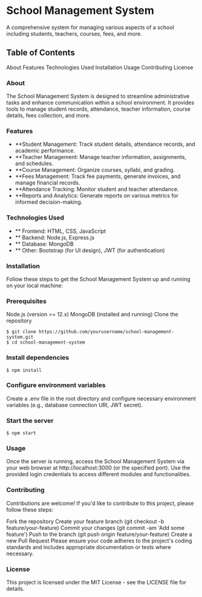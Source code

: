 # School Management System
A comprehensive system for managing various aspects of a school including students, teachers, courses, fees, and more.

## Table of Contents
About
Features
Technologies Used
Installation
Usage
Contributing
License
### About
The School Management System is designed to streamline administrative tasks and enhance communication within a school environment. It provides tools to manage student records, attendance, teacher information, course details, fees collection, and more.

### Features
- **Student Management: Track student details, attendance records, and academic performance.
- **Teacher Management: Manage teacher information, assignments, and schedules.
- **Course Management: Organize courses, syllabi, and grading.
- **Fees Management: Track fee payments, generate invoices, and manage financial records.
- **Attendance Tracking: Monitor student and teacher attendance.
- **Reports and Analytics: Generate reports on various metrics for informed decision-making.
### Technologies Used
- ** Frontend: HTML, CSS, JavaScript
- ** Backend: Node.js, Express.js
- ** Database: MongoDB
- ** Other: Bootstrap (for UI design), JWT (for authentication)
### Installation
Follow these steps to get the School Management System up and running on your local machine:

### Prerequisites
Node.js (version >= 12.x)
MongoDB (installed and running)
Clone the repository
```shell
$ git clone https://github.com/yourusername/school-management-system.git
$ cd school-management-system
```
### Install dependencies
```shell
$ npm install
```
### Configure environment variables
Create a .env file in the root directory and configure necessary environment variables (e.g., database connection URI, JWT secret).

### Start the server
```shell
$ npm start
```
### Usage
Once the server is running, access the School Management System via your web browser at http://localhost:3000 (or the specified port). Use the provided login credentials to access different modules and functionalities.

### Contributing
Contributions are welcome! If you'd like to contribute to this project, please follow these steps:

Fork the repository
Create your feature branch (git checkout -b feature/your-feature)
Commit your changes (git commit -am 'Add some feature')
Push to the branch (git push origin feature/your-feature)
Create a new Pull Request
Please ensure your code adheres to the project's coding standards and includes appropriate documentation or tests where necessary.

### License
This project is licensed under the MIT License - see the LICENSE file for details.